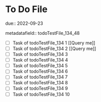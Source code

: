 # To Do File

due:: 2022-09-23

metadatafield:: todoTestFile_134_48

- [ ] Task of todoTestFile_134 1 [[Query me]]
- [ ] Task of todoTestFile_134 2 [[Query me]]
- [ ] Task of todoTestFile_134 3
- [ ] Task of todoTestFile_134 4
- [ ] Task of todoTestFile_134 5
- [ ] Task of todoTestFile_134 6
- [ ] Task of todoTestFile_134 7
- [ ] Task of todoTestFile_134 8
- [ ] Task of todoTestFile_134 9
- [ ] Task of todoTestFile_134 10